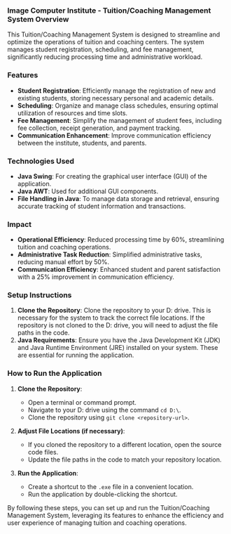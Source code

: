 ### Image Computer Institute - Tuition/Coaching Management System Overview

This Tuition/Coaching Management System is designed to streamline and optimize the operations of tuition and coaching centers. The system manages student registration, scheduling, and fee management, significantly reducing processing time and administrative workload.

### Features
- **Student Registration**: Efficiently manage the registration of new and existing students, storing necessary personal and academic details.
- **Scheduling**: Organize and manage class schedules, ensuring optimal utilization of resources and time slots.
- **Fee Management**: Simplify the management of student fees, including fee collection, receipt generation, and payment tracking.
- **Communication Enhancement**: Improve communication efficiency between the institute, students, and parents.

### Technologies Used
- **Java Swing**: For creating the graphical user interface (GUI) of the application.
- **Java AWT**: Used for additional GUI components.
- **File Handling in Java**: To manage data storage and retrieval, ensuring accurate tracking of student information and transactions.

### Impact
- **Operational Efficiency**: Reduced processing time by 60%, streamlining tuition and coaching operations.
- **Administrative Task Reduction**: Simplified administrative tasks, reducing manual effort by 50%.
- **Communication Efficiency**: Enhanced student and parent satisfaction with a 25% improvement in communication efficiency.

### Setup Instructions
1. **Clone the Repository**: Clone the repository to your D: drive. This is necessary for the system to track the correct file locations. If the repository is not cloned to the D: drive, you will need to adjust the file paths in the code.
2. **Java Requirements**: Ensure you have the Java Development Kit (JDK) and Java Runtime Environment (JRE) installed on your system. These are essential for running the application.

### How to Run the Application
1. **Clone the Repository**:
   - Open a terminal or command prompt.
   - Navigate to your D: drive using the command `cd D:\`.
   - Clone the repository using `git clone <repository-url>`.

2. **Adjust File Locations (if necessary)**:
   - If you cloned the repository to a different location, open the source code files.
   - Update the file paths in the code to match your repository location.

3. **Run the Application**:
   - Create a shortcut to the `.exe` file in a convenient location.
   - Run the application by double-clicking the shortcut.

By following these steps, you can set up and run the Tuition/Coaching Management System, leveraging its features to enhance the efficiency and user experience of managing tuition and coaching operations.
